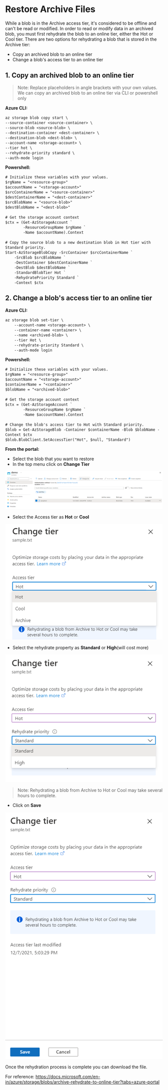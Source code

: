 # Restore Archive Files

While a blob is in the Archive access tier, it's considered to be offline and can't be read or modified. In order to read or 
modify data in an archived blob, you must first rehydrate the blob to an online tier, either the Hot or Cool tier. There are 
two options for rehydrating a blob that is stored in the Archive tier:
- Copy an archived blob to an online tier
- Change a blob's access tier to an online tier

## 1. Copy an archived blob to an online tier

> Note: Replace placeholders in angle brackets with your own values. We can copy an archived blob to an online tier via CLI or powershell only

**Azure CLI:**

    az storage blob copy start \
    --source-container <source-container> \
    --source-blob <source-blob> \
    --destination-container <dest-container> \
    --destination-blob <dest-blob> \
    --account-name <storage-account> \
    --tier hot \
    --rehydrate-priority standard \
    --auth-mode login

**Powershell:**

    # Initialize these variables with your values.
    $rgName = "<resource-group>"
    $accountName = "<storage-account>"
    $srcContainerName = "<source-container>"
    $destContainerName = "<dest-container>"
    $srcBlobName = "<source-blob>"
    $destBlobName = "<dest-blob>"

    # Get the storage account context
    $ctx = (Get-AzStorageAccount `
            -ResourceGroupName $rgName `
            -Name $accountName).Context

    # Copy the source blob to a new destination blob in Hot tier with Standard priority.
    Start-AzStorageBlobCopy -SrcContainer $srcContainerName `
        -SrcBlob $srcBlobName `
        -DestContainer $destContainerName `
        -DestBlob $destBlobName `
        -StandardBlobTier Hot `
        -RehydratePriority Standard `
        -Context $ctx

## 2. Change a blob's access tier to an online tier

**Azure CLI:**

    az storage blob set-tier \
        --account-name <storage-account> \
        --container-name <container> \
        --name <archived-blob> \
        --tier Hot \
        --rehydrate-priority Standard \
        --auth-mode login

**Powershell:** 

    # Initialize these variables with your values.
    $rgName = "<resource-group>"
    $accountName = "<storage-account>"
    $containerName = "<container>"
    $blobName = "<archived-blob>"

    # Get the storage account context
    $ctx = (Get-AzStorageAccount `
            -ResourceGroupName $rgName `
            -Name $accountName).Context

    # Change the blob's access tier to Hot with Standard priority.
    $blob = Get-AzStorageBlob -Container $containerName -Blob $blobName -Context $ctx
    $blob.BlobClient.SetAccessTier("Hot", $null, "Standard")


**From the portal:**

- Select the blob that you want to restore
- In the top menu click on **Change Tier**

<img src="Images/1 sample file.png">

- Select the Access tier as **Hot** or **Cool**
<img src="Images/2 access tier.png">

- Select the rehydrate property as **Standard** or **High**(will cost more)
<img src="Images/3 priority.png">

> Note: Rehydrating a blob from Archive to Hot or Cool may take several hours to complete.

- Click on **Save**
<img src="Images/4 change tier.png">


Once the rehydration process is complete you can download the file.

For reference: https://docs.microsoft.com/en-in/azure/storage/blobs/archive-rehydrate-to-online-tier?tabs=azure-portal
